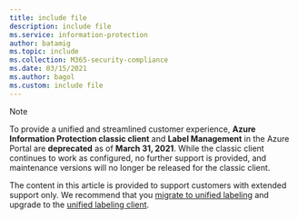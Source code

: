 ```yaml
---
title: include file
description: include file
ms.service: information-protection
author: batamig
ms.topic: include
ms.collection: M365-security-compliance
ms.date: 03/15/2021
ms.author: bagol
ms.custom: include file
---
```


>[!NOTE] 
> To provide a unified and streamlined customer experience, **Azure Information Protection classic client** and **Label Management** in the Azure Portal are **deprecated** as of **March 31, 2021**. While the classic client continues to work as configured, no further support is provided, and maintenance versions will no longer be released for the classic client.
>
> The content in this article is provided to support customers with extended support only. We recommend that you [migrate to unified labeling](tutorial-migrating-to-ul.md) and upgrade to the [unified labeling client](rms-client/clientv2-admin-guide-install.md).
